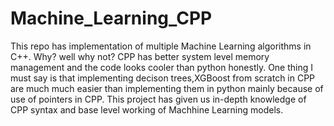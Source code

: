 # Machine_Learning_CPP
This repo has implementation of multiple Machine Learning algorithms in C++. Why? well why not? CPP has better system level memory management and the code looks cooler than python honestly. One thing I must say is that implementing decison trees,XGBoost from scratch in CPP are much much easier than implementing them in python mainly because of use of pointers in CPP. This project has given us in-depth knowledge of CPP syntax and base level working of Machhine Learning models.
